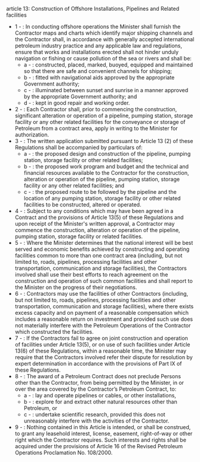 article 13: Construction of Offshore Installations, Pipelines and Related facilities

<ul>
			<li>1 - : In conducting offshore operations the Minister shall furnish the Contractor maps and charts which identify major shipping channels and the Contractor shall, in accordance with generally accepted international petroleum industry practice and any applicable law and regulations, ensure that works and installations erected shall not hinder unduly navigation or fishing or cause pollution of the sea or rivers and shall be:<ul>
						<li>a - : constructed, placed, marked, buoyed, equipped and maintained so that there are safe and convenient channels for shipping;<ul>
						</ul></li>						<li>b - : fitted with navigational aids approved by the appropriate Government authority;<ul>
						</ul></li>						<li>c - : illuminated between sunset and sunrise in a manner approved by the appropriate Government authority; and<ul>
						</ul></li>						<li>d - : kept in good repair and working order.<ul>
						</ul></li>			</ul></li>			<li>2 - : Each Contractor shall, prior to commencing the construction, significant alteration or operation of a pipeline, pumping station, storage facility or any other related facilities for the conveyance or storage of Petroleum from a contract area, apply in writing to the Minister for authorization.<ul>
			</ul></li>			<li>3 - : The written application submitted pursuant to Article 13 (2) of these Regulations shall be accompanied by particulars of:<ul>
						<li>a - : the proposed design and construction of the pipeline, pumping station, storage facility or other related facilities;<ul>
						</ul></li>						<li>b - : the proposed work program and budget and the technical and financial resources available to the Contractor for the construction, alteration or operation of the pipeline, pumping station, storage facility or any other related facilities; and<ul>
						</ul></li>						<li>c - : the proposed route to be followed by the pipeline and the location of any pumping station, storage facility or other related facilities to be constructed, altered or operated.<ul>
						</ul></li>			</ul></li>			<li>4 - : Subject to any conditions which may have been agreed in a Contract and the provisions of Article 13(5) of these Regulations and upon receipt of the Minister&#39;s written approval, a Contractor may commence the construction, alteration or operation of the pipeline, pumping station, storage facility or related facilities.<ul>
			</ul></li>			<li>5 - : Where the Minister determines that the national interest will be best served and economic benefits achieved by constructing and operating facilities common to more than one contract area (including, but not limited to, roads, pipelines, processing facilities and other transportation, communication and storage facilities), the Contractors involved shall use their best efforts to reach agreement on the construction and operation of such common facilities and shall report to the Minister on the progress of their negotiations.<ul>
			</ul></li>			<li>6 - : Contractors may use the facilities of other Contractors (including, but not limited to, roads, pipelines, processing facilities and other transportation, communication and storage facilities), where there exists excess capacity and on payment of a reasonable compensation which includes a reasonable return on investment and provided such use does not materially interfere with the Petroleum Operations of the Contractor which constructed the facilities.<ul>
			</ul></li>			<li>7 - : If the Contractors fail to agree on joint construction and operation of facilities under Article 13(5), or on use of such facilities under Article 13(6) of these Regulations, within a reasonable time, the Minister may require that the Contractors involved refer their dispute for resolution by expert determination in accordance with the provisions of Part IX of these Regulations.<ul>
			</ul></li>			<li>8 - : The award of a Petroleum Contract does not preclude Persons other than the Contractor, from being permitted by the Minister, in or over the area covered by the Contractor’s Petroleum Contract, to:<ul>
						<li>a - : lay and operate pipelines or cables, or other installations,<ul>
						</ul></li>						<li>b - : explore for and extract other natural resources other than Petroleum, or<ul>
						</ul></li>						<li>c - : undertake scientific research, provided this does not unreasonably interfere with the activities of the Contractor.<ul>
						</ul></li>			</ul></li>			<li>9 - : Nothing contained in this Article is intended, or shall be construed, to grant any leasehold interest, license, easement, right-of-way or other right which the Contractor requires. Such interests and rights shall be acquired under the provisions of Article 16 of the Revised Petroleum Operations Proclamation No. 108&#x2F;2000.<ul>
			</ul></li></ul>